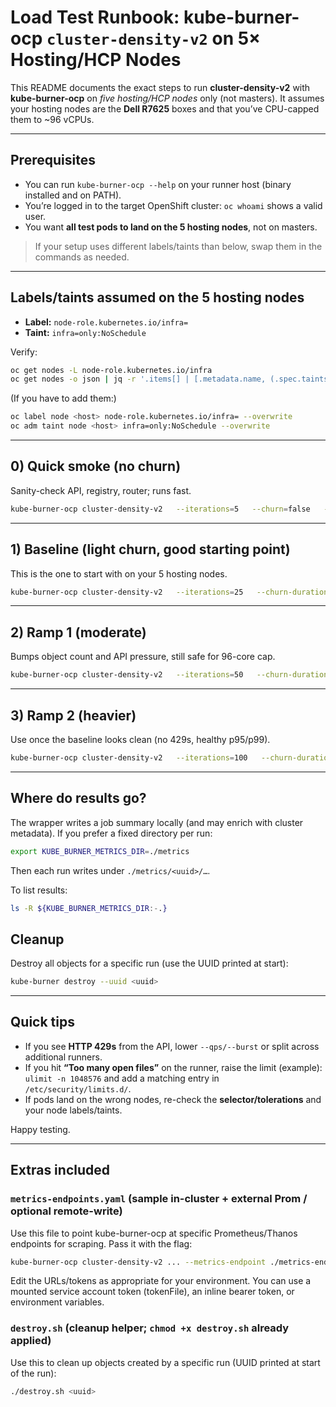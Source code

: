 # Load Test Runbook: kube-burner-ocp `cluster-density-v2` on 5× Hosting/HCP Nodes

This README documents the exact steps to run **cluster-density-v2** with **kube-burner-ocp** on *five hosting/HCP nodes* only (not masters). It assumes your hosting nodes are the **Dell R7625** boxes and that you’ve CPU-capped them to ~96 vCPUs.

---

## Prerequisites

- You can run `kube-burner-ocp --help` on your runner host (binary installed and on PATH).
- You’re logged in to the target OpenShift cluster: `oc whoami` shows a valid user.
- You want **all test pods to land on the 5 hosting nodes**, not on masters.

> If your setup uses different labels/taints than below, swap them in the commands as needed.

---

## Labels/taints assumed on the 5 hosting nodes

- **Label:** `node-role.kubernetes.io/infra=`  
- **Taint:** `infra=only:NoSchedule`

Verify:
```bash
oc get nodes -L node-role.kubernetes.io/infra
oc get nodes -o json | jq -r '.items[] | [.metadata.name, (.spec.taints // [])] | @tsv'
```

(If you have to add them:)
```bash
oc label node <host> node-role.kubernetes.io/infra= --overwrite
oc adm taint node <host> infra=only:NoSchedule --overwrite
```

---

## 0) Quick smoke (no churn)

Sanity-check API, registry, router; runs fast.
```bash
kube-burner-ocp cluster-density-v2   --iterations=5   --churn=false   --qps=40 --burst=80   --timeout=1h   --pod-node-selector=node-role.kubernetes.io/infra=   --pod-tolerations='[{"key":"infra","operator":"Equal","value":"only","effect":"NoSchedule"}]'
```

---

## 1) Baseline (light churn, good starting point)

This is the one to start with on your 5 hosting nodes.
```bash
kube-burner-ocp cluster-density-v2   --iterations=25   --churn-duration=10m --churn-cycles=1   --qps=50 --burst=100   --timeout=2h   --pod-node-selector=node-role.kubernetes.io/infra=   --pod-tolerations='[{"key":"infra","operator":"Equal","value":"only","effect":"NoSchedule"}]'
```

---

## 2) Ramp 1 (moderate)

Bumps object count and API pressure, still safe for 96-core cap.
```bash
kube-burner-ocp cluster-density-v2   --iterations=50   --churn-duration=15m --churn-cycles=1   --qps=60 --burst=120   --timeout=3h   --pod-node-selector=node-role.kubernetes.io/infra=   --pod-tolerations='[{"key":"infra","operator":"Equal","value":"only","effect":"NoSchedule"}]'
```

---

## 3) Ramp 2 (heavier)

Use once the baseline looks clean (no 429s, healthy p95/p99).
```bash
kube-burner-ocp cluster-density-v2   --iterations=100   --churn-duration=20m --churn-cycles=1   --qps=80 --burst=160   --timeout=4h   --pod-node-selector=node-role.kubernetes.io/infra=   --pod-tolerations='[{"key":"infra","operator":"Equal","value":"only","effect":"NoSchedule"}]'
```

---

## Where do results go?

The wrapper writes a job summary locally (and may enrich with cluster metadata). If you prefer a fixed directory per run:
```bash
export KUBE_BURNER_METRICS_DIR=./metrics
```
Then each run writes under `./metrics/<uuid>/…`.

To list results:
```bash
ls -R ${KUBE_BURNER_METRICS_DIR:-.}
```

## Cleanup

Destroy all objects for a specific run (use the UUID printed at start):
```bash
kube-burner destroy --uuid <uuid>
```

---

## Quick tips

- If you see **HTTP 429s** from the API, lower `--qps/--burst` or split across additional runners.
- If you hit **“Too many open files”** on the runner, raise the limit (example):  
  `ulimit -n 1048576` and add a matching entry in `/etc/security/limits.d/`.
- If pods land on the wrong nodes, re-check the **selector/tolerations** and your node labels/taints.

Happy testing.


---

## Extras included

### `metrics-endpoints.yaml` (sample in-cluster + external Prom / optional remote-write)
Use this file to point kube-burner-ocp at specific Prometheus/Thanos endpoints for scraping.
Pass it with the flag:
```bash
kube-burner-ocp cluster-density-v2 ... --metrics-endpoint ./metrics-endpoints.yaml
```
Edit the URLs/tokens as appropriate for your environment. You can use a mounted service account token (tokenFile), an inline bearer token, or environment variables.

### `destroy.sh` (cleanup helper; `chmod +x destroy.sh` already applied)
Use this to clean up objects created by a specific run (UUID printed at start of the run):
```bash
./destroy.sh <uuid>
```
